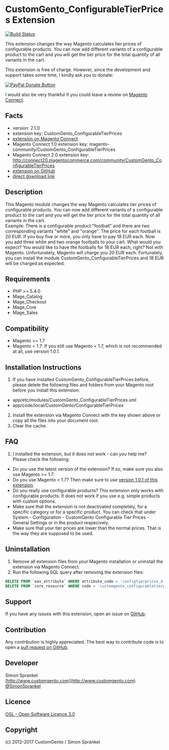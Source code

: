 CustomGento_ConfigurableTierPrices Extension
========================================
[![Build Status](https://travis-ci.org/customgento/CustomGento_ConfigurableTierPrices.svg?branch=master)](https://travis-ci.org//CustomGento_ConfigurableTierPrices)

This extension changes the way Magento calculates tier prices of configurable products. You can now add different variants of a configurable product to the cart and you will get the tier price for the total quantity of all variants in the cart.

This extension is free of charge. However, since the development and support takes some time, I kindly ask you to donate:

[![PayPal Donate Button](https://www.paypalobjects.com/en_US/i/btn/btn_donateCC_LG.gif)](https://www.paypal.com/cgi-bin/webscr?cmd=_s-xclick&hosted_button_id=PLZAWC5QXVYN6)

I would also be very thankful if you could leave a review on [Magento Connect](http://www.magentocommerce.com/magento-connect/customgento-configurabletierprices.html).

Facts
-----
- version: 2.1.0
- extension key: CustomGento_ConfigurableTierPrices
- [extension on Magento Connect](http://www.magentocommerce.com/magento-connect/customgento-configurabletierprices.html)
- Magento Connect 1.0 extension key: magento-community/CustomGento_ConfigurableTierPrices
- Magento Connect 2.0 extension key: http://connect20.magentocommerce.com/community/CustomGento_ConfigurableTierPrices
- [extension on GitHub](https://github.com/customgento/CustomGento_ConfigurableTierPrices)
- [direct download link](https://github.com/customgento/CustomGento_ConfigurableTierPrices/archive/master.zip)

Description
-----------
This Magento module changes the way Magento calculates tier prices of configurable products. You can now add different variants of a configurable product to the cart and you will get the tier price for the total quantity of all variants in the cart.  
Example: There is a configurable product "football" and there are two corresponding variants "white" and "orange". The price for each football is 20 EUR. If you buy five or more, you only have to pay 18 EUR each. Now you add three white and two orange footballs to your cart. What would you expect? You would like to have the footballs for 18 EUR each, right? Not with Magento. Unfortunately, Magento will charge you 20 EUR each. Fortunately, you can install the module CustomGento_ConfigurableTierPrices and 18 EUR will be charged as expected.

Requirements
------------
- PHP >= 5.4.0
- Mage_Catalog
- Mage_Checkout
- Mage_Core
- Mage_Sales

Compatibility
-------------
- Magento >= 1.7
- Magento < 1.7: If you still use Magento < 1.7, which is not recommended at all, use version 1.0.1.

Installation Instructions
-------------------------
1. If you have installed CustomGento_ConfigurableTierPrices before, please delete the following files and folders from your Magento root before you install this extension:
  * app/etc/modules/CustomGento_ConfigurableTierPrices.xml
  * app/code/local/CustomGento/ConfigurableTierPrices
2. Install the extension via Magento Connect with the key shown above or copy all the files into your document root.
3. Clear the cache.

FAQ
---
1. I installed the extension, but it does not work - can you help me?  
Please check the following:
  * Do you use the latest version of the extension? If so, make sure you also use Magento >= 1.7.
  * Do you use Magento < 1.7? Then make sure to use [version 1.0.1 of this extension](https://github.com//CustomGento_ConfigurableTierPrices/releases/tag/v1.0.1).
  * Do you really use configurable products? This extension only works with configurable products. It does not work if you use e.g. simple products with custom options.
  * Make sure that the extension is not deactivated completely, for a specific category or for a specific product. You can check that under System - Configuration - CustomGento Configurable Tier Prices - General Settings or in the product respecively.
  * Make sure that your tier prices are lower than the normal prices. That is the way they are supposed to be used.

Uninstallation
--------------
1. Remove all extension files from your Magento installation or uninstall the extension via Magento Connect.
2. Run the following SQL query after removing the extension files:

```sql
DELETE FROM `eav_attribute` WHERE attribute_code = 'configtierprices_disabled';
DELETE FROM `core_resource` WHERE code = 'customgento_configurabletierprices_setup';
```

Support
-------
If you have any issues with this extension, open an issue on [GitHub](https://github.com/customgento/CustomGento_ConfigurableTierPrices/issues).

Contribution
------------
Any contribution is highly appreciated. The best way to contribute code is to open a [pull request on GitHub](https://help.github.com/articles/using-pull-requests).

Developer
---------
Simon Sprankel  
[http://www.customgento.com](http://www.customgento.com)  
[@SimonSprankel](https://twitter.com/SimonSprankel)

Licence
-------
[OSL - Open Software Licence 3.0](http://opensource.org/licenses/osl-3.0.php)

Copyright
---------
(c) 2012-2017 CustomGento / Simon Sprankel
